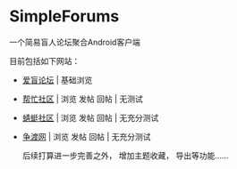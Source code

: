 # SimpleForums
一个简易盲人论坛聚合Android客户端

  目前包括如下网站：

- [爱盲论坛](https://www.aimang.net/) | 基础浏览
- [帮忙社区](http://bbs.abm365.cn/) | 浏览 发帖 回帖 | 无测试
- [蜻蜓社区](http://www.qt.hk/) | 浏览 发帖 回帖 | 无充分测试
- [争渡网](http://www.zd.hk/) | 浏览 发帖 回帖 | 无充分测试

  后续打算进一步完善之外， 增加主题收藏， 导出等功能……
